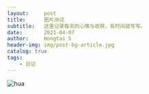 ```yaml
---
layout:     post
title:      图片测试
subtitle:   这里记录每天的心情与收获，有时间就写写。
date:       2021-04-07
author:     Hongtai S
header-img: img/post-bg-article.jpg
catalog: true
tags:
    - 日记
---
```




![hua](https://i.loli.net/2021/04/07/KpyEsL2dTX8Vqbv.jpg "hua")
